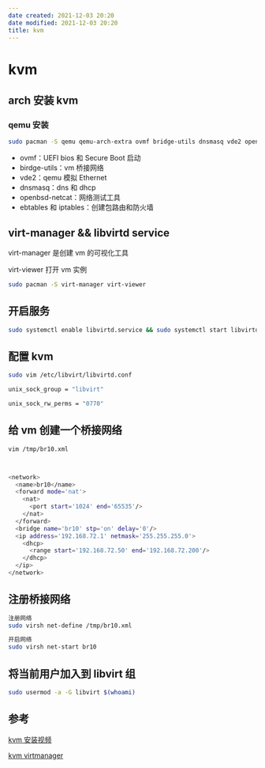 ```yaml
---
date created: 2021-12-03 20:20
date modified: 2021-12-03 20:20
title: kvm
---
```

# kvm

## arch 安装 kvm

### qemu 安装

```bash
sudo pacman -S qemu qemu-arch-extra ovmf bridge-utils dnsmasq vde2 openbsd-netcat ebtables iptables
```

- ovmf：UEFI bios 和 Secure Boot 启动
- birdge-utils：vm 桥接网络
- vde2：qemu 模拟 Ethernet
- dnsmasq：dns 和 dhcp
- openbsd-netcat：网络测试工具
- ebtables 和 iptables：创建包路由和防火墙

## virt-manager  && libvirtd service

virt-manager 是创建 vm 的可视化工具 

virt-viewer 打开 vm 实例

```bash
sudo pacman -S virt-manager virt-viewer
```

## 开启服务

```bash
sudo systemctl enable libvirtd.service && sudo systemctl start libvirtd.service
```

## 配置 kvm

```bash
sudo vim /etc/libvirt/libvirtd.conf

unix_sock_group = "libvirt"

unix_sock_rw_perms = "0770"
```

## 给 vm 创建一个桥接网络

```bash
vim /tmp/br10.xml



<network>
  <name>br10</name>
  <forward mode='nat'>
    <nat>
      <port start='1024' end='65535'/>
    </nat>
  </forward>
  <bridge name='br10' stp='on' delay='0'/>
  <ip address='192.168.72.1' netmask='255.255.255.0'>
    <dhcp>
      <range start='192.168.72.50' end='192.168.72.200'/>
    </dhcp>
  </ip>
</network>
```

## 注册桥接网络

```bash
注册网络
sudo virsh net-define /tmp/br10.xml

开启网络
sudo virsh net-start br10
```

## 将当前用户加入到 libvirt 组

```bash
sudo usermod -a -G libvirt $(whoami)
```



## 参考

[kvm 安装视频](https://www.youtube.com/watch?v=itZf5FpDcV0)

[kvm virtmanager](https://boseji.com/posts/manjaro-kvm-virtmanager/)

